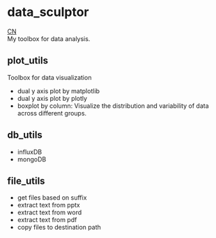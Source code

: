 # data_sculptor
[CN](README_cn.md)<br>
My toolbox for data analysis.                                     

## plot_utils
Toolbox for data visualization
- dual y axis plot by matplotlib
- dual y axis plot by plotly
- boxplot by column: Visualize the distribution and variability of data across different groups.

## db_utils
- influxDB
- mongoDB

## file_utils
- get files based on suffix
- extract text from pptx
- extract text from word
- extract text from pdf
- copy files to destination path